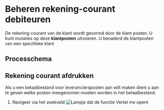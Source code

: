# Beheren rekening-courant debiteuren

De rekening courant van de klant wordt gevormd door de klant posten. U kunt mutaties op deze **klantposten** uitvoeren.
U benaderd de klantposten van een specifieke klant

## Processchema

## Rekening courant afdrukken

Als u een betaalbestand voor leveranciersposten aan wilt maken dient u aan te geven welke posten meegenomen moeten worden in het betaalbestand. 

1. Navigeer via het zoekveld ![Lampje dat de functie Vertel me opent](https://docs.microsoft.com/nl-NL/dynamics365/business-central/media/ui-search/search_small.png "Vertel me wat u wilt doen") 
<!--stackedit_data:
eyJoaXN0b3J5IjpbLTQ1Njg0NjA2Ml19
-->
